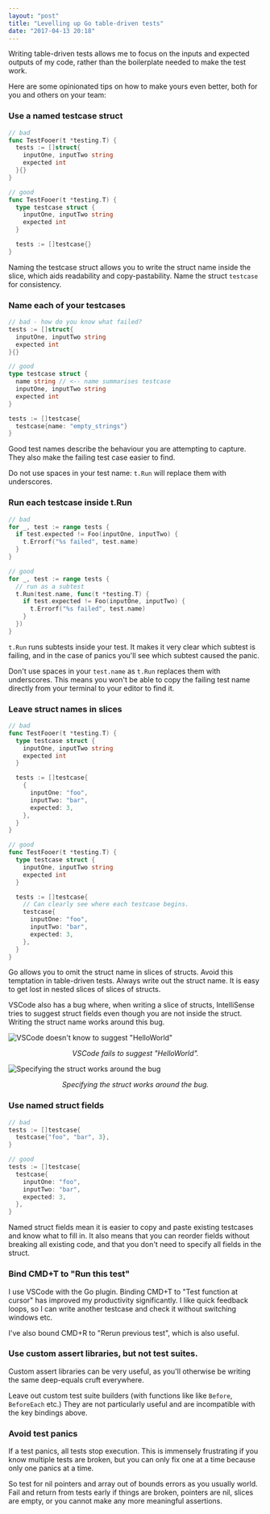 ```yaml
---
layout: "post"
title: "Levelling up Go table-driven tests"
date: "2017-04-13 20:18"
---
```


Writing table-driven tests allows me to focus on the inputs and expected outputs of my code, rather than the boilerplate needed to make the test work.



Here are some opinionated tips on how to make yours even better, both for you and others on your team:



### Use a named testcase struct

```go
// bad
func TestFooer(t *testing.T) {
  tests := []struct{
    inputOne, inputTwo string
    expected int
  }{}
}

// good
func TestFooer(t *testing.T) {
  type testcase struct {
    inputOne, inputTwo string
    expected int
  }

  tests := []testcase{}
}
```

Naming the testcase struct allows you to write the struct name inside the slice, which aids readability and copy-pastability. Name the struct `testcase` for consistency.

### Name each of your testcases

```go
// bad - how do you know what failed?
tests := []struct{
  inputOne, inputTwo string
  expected int
}{}

// good
type testcase struct {
  name string // <-- name summarises testcase
  inputOne, inputTwo string
  expected int
}

tests := []testcase{
  testcase{name: "empty_strings"}
}

```

Good test names describe the behaviour you are attempting to capture. They also make the failing test case easier to find.

Do not use spaces in your test name: `t.Run` will replace them with underscores.

### Run each testcase inside t.Run


```go
// bad
for _, test := range tests {
  if test.expected != Foo(inputOne, inputTwo) {
    t.Errorf("%s failed", test.name)
  }
}

// good
for _, test := range tests {
  // run as a subtest
  t.Run(test.name, func(t *testing.T) {
    if test.expected != Foo(inputOne, inputTwo) {
      t.Errorf("%s failed", test.name)
    }
  })
}
```

`t.Run` runs subtests inside your test. It makes it very clear which subtest is failing, and in the case of panics you'll see which subtest caused the panic.

Don't use spaces in your `test.name` as `t.Run` replaces them with underscores. This means you won't be able to copy the failing test name directly from your terminal to your editor to find it.

### Leave struct names in slices

```go
// bad
func TestFooer(t *testing.T) {
  type testcase struct {
    inputOne, inputTwo string
    expected int
  }

  tests := []testcase{
    {
      inputOne: "foo",
      inputTwo: "bar",
      expected: 3,
    },
  }
}

// good
func TestFooer(t *testing.T) {
  type testcase struct {
    inputOne, inputTwo string
    expected int
  }

  tests := []testcase{
    // Can clearly see where each testcase begins.
    testcase{
      inputOne: "foo",
      inputTwo: "bar",
      expected: 3,
    },
  }
}
```

Go allows you to omit the struct name in slices of structs. Avoid this temptation in table-driven tests. Always write out the struct name. It is easy to get lost in nested slices of slices of structs.

VSCode also has a bug where, when writing a slice of structs, IntelliSense tries to suggest struct fields even though you are not inside the struct. Writing the struct name works around this bug.

![VSCode doesn't know to suggest "HelloWorld"]({{site.baseurl}}/images/vscode-bug-2.png "VSCode doesn't know to suggest 'HelloWorld'")
<p style="text-align: center; font-style: italic;">VSCode fails to suggest "HelloWorld".</p>

![Specifying the struct works around the bug]({{site.baseurl}}/images/vscode-bug-3.png "Specifying the struct works around the bug")
<p style="text-align: center; font-style: italic;">Specifying the struct works around the bug.</p>



### Use named struct fields

```go
// bad
tests := []testcase{
  testcase{"foo", "bar", 3},
}

// good
tests := []testcase{
  testcase{
    inputOne: "foo",
    inputTwo: "bar",
    expected: 3,
  },
}
```

Named struct fields mean it is easier to copy and paste existing testcases and know what to fill in. It also means that you can reorder fields without breaking all existing code, and that you don't need to specify all fields in the struct.

### Bind CMD+T to "Run this test"

I use VSCode with the Go plugin. Binding CMD+T to "Test function at cursor" has improved my productivity significantly. I like quick feedback loops, so I can write another testcase and check it without switching windows etc.

I've also bound CMD+R to "Rerun previous test", which is also useful.

### Use custom assert libraries, but not test suites.

Custom assert libraries can be very useful, as you'll otherwise be writing the same deep-equals cruft everywhere.

Leave out custom test suite builders (with functions like like `Before`, `BeforeEach` etc.) They are not particularly useful and are incompatible with the key bindings above.

### Avoid test panics

If a test panics, all tests stop execution. This is immensely frustrating if you know multiple tests are broken, but you can only fix one at a time because only one panics at a time.

So test for nil pointers and array out of bounds errors as you usually world. Fail and return from tests early if things are broken, pointers are nil, slices are empty, or you cannot make any more meaningful assertions.
